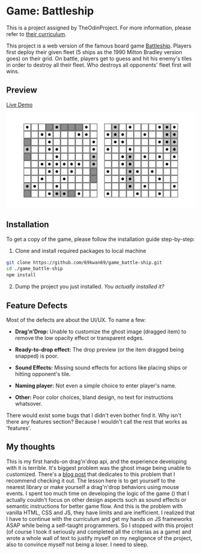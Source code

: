# Game: Battleship

This is a project assigned by TheOdinProject. For more information, please refer to [their curriculum](https://www.theodinproject.com/lessons/node-path-javascript-battleship).

This project is a web version of the famous board game [Battleship](<https://en.wikipedia.org/wiki/Battleship_(game)>). Players first deploy their given fleet (5 ships as the 1990 Milton Bradley version goes) on their grid. On battle, players get to guess and hit his enemy's tiles in order to destroy all their fleet. Who destroys all opponents' fleet first will wins.

## Preview

[Live Demo](https://69kwan69.github.io/game_battle-ship)

![](preview.png)

## Installation

To get a copy of the game, please follow the installation guide step-by-step:

1. Clone and install required packages to local machine

```bash
git clone https://github.com/69kwan69/game_battle-ship.git
cd ./game_battle-ship
npm install
```

2. Dump the project you just installed. _You actually installed it?_

## Feature Defects

Most of the defects are about the UI/UX. To name a few:

- **Drag'n'Drop:** Unable to customize the ghost image (dragged item) to remove the low opacity effect or transparent edges.

- **Ready-to-drop effect:** The drop preview (or the item dragged being snapped) is poor.

- **Sound Effects:** Missing sound effects for actions like placing ships or hitting opponent's tile.

- **Naming player:** Not even a simple choice to enter player's name.

- **Other:** Poor color choices, bland design, no text for instructions whatsover.

There would exist some bugs that I didn't even bother find it. Why isn't there any features section? Because I wouldn't call the rest that works as 'features'.

## My thoughts

This is my first hands-on drag'n'drop api, and the experience developing with it is terrible. It's biggest problem was the ghost image being unable to customized. There's a [blog post](https://www.kryogenix.org/code/browser/custom-drag-image.html) that dedicates to this problem that I recommend checking it out. The lesson here is to get yourself to the nearest library or make yourself a drag'n'drop behaviors using mouse events. I spent too much time on developing the logic of the game () that I actually couldn't focus on other design aspects such as sound effects or semantic instructions for better game flow. And this is the problem with vanilla HTML, CSS and JS, they have limits and are inefficient. I realized that I have to continue with the curriculum and get my hands on JS frameworks ASAP while being a self-taught programmers. So I stopped with this project (of course I took it seriously and completed all the criterias as a game) and wrote a whole wall of text to justify myself on my negligence of the project, also to convince myself not being a loser. I need to sleep.
